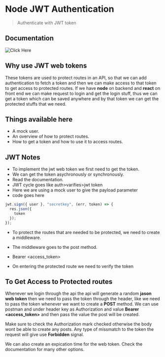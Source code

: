 # Node JWT Authentication

> Authenticate with JWT token

## Documentation 
![Click Here](https://github.com/auth0/node-jsonwebtoken)

## Why use JWT web tokens

These tokens are used to protect routes in an API, so that we can add
authentication to fetch a token and then we can make access to that token to get access to protected routes. If we have **node** on backend and **react** on front end we can make request to login and get the login stuff, thus we can get a token which can be saved anywhere and by that token we can get the protected stuffs that we need.

## Things available here

- A mock user.
- An overview of how to protect routes.
- How to get a token and how to use it to access routes.

## JWT Notes

- To implement the jwt web token we first need to get the token.
- We can get the token asychronously or synchronously.
- Read the documentation.
- JWT cycle goes like auth>varifies>jwt token
- Here we are using a mock user to give the payload parameter
- code goes here

```js
jwt.sign({ user }, "secretkey", (err, token) => {
  res.json({
    token
  });
});
```

- To protect the routes that are needed to be protected, we need to create a middleware.

- The middleware goes to the post method.

- Bearer <access_token>

- On entering the protected route we need to verify the token 

## To Get Access to Protected routes

  Whenever we login through the api the api will generate a random **jason web token** then we need to pass the token through the header, like we need to pass the token whenever we want to create a **POST** method. We can use postman and under header key as Authorization and value **Bearer <access_token>** and then pass the value the post will be created. 

  Make sure to check the Authorization mark checked otherwise the body wont be able to create any posts. Any type of missmatch to the token the request will give use **Forbidden** signal. 

  We can also create an expication time for the web token. Check the documentation for many other options. 
